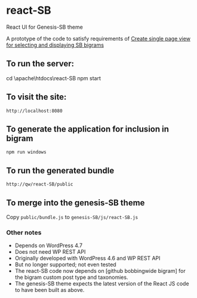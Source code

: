 # react-SB
React UI for Genesis-SB theme

A prototype of the code to satisfy requirements of 
[Create single page view for selecting and displaying SB bigrams](https://github.com/bobbingwide/bigram/issues/10)



## To run the server:

cd \apache\htdocs\react-SB
npm start


## To visit the site:

```
http://localhost:8080
```

## To generate the application for inclusion in bigram

```
npm run windows

```

## To run the generated bundle

```
http://qw/react-SB/public
```

## To merge into the genesis-SB theme

Copy `public/bundle.js` to `genesis-SB/js/react-SB.js`




### Other notes


- Depends on WordPress 4.7
- Does not need WP REST API
- Originally developed with WordPress 4.6 and WP REST API
- But no longer supported; not even tested
- The react-SB code now depends on [github bobbingwide bigram] for the bigram custom post type and taxonomies.
- The genesis-SB theme expects the latest version of the React JS code to have been built as above.






